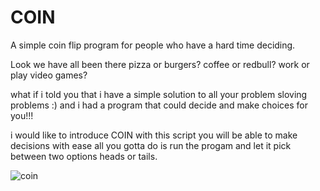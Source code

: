 # COIN
A simple coin flip program for people who have a hard time deciding.

Look we have all been there pizza or burgers? coffee or redbull? work or play video games? 

what if i told you that i have a simple solution to all your problem sloving problems :)
and i had a program that could decide and make choices for you!!!

i would like to introduce COIN with this script you will be able to make decisions with ease 
all you gotta do is run the progam and let it pick between two options heads or tails.

![coin](https://user-images.githubusercontent.com/84602650/149605329-9b5a707c-57ca-4cbc-8670-1bc0eb50feaa.png)
